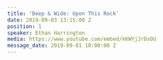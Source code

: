 ```yaml
---
title: 'Deep & Wide: Upon This Rock'
date: 2019-09-03 13:15:00 Z
position: 1
speaker: Ethan Harrington
media: https://www.youtube.com/embed/kKWYjJrDsOU
message_date: 2019-09-01 10:00:00 Z
---
```


